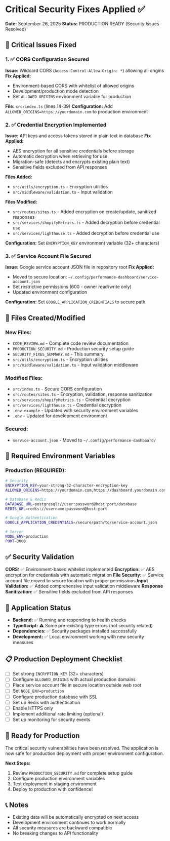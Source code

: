 # Critical Security Fixes Applied ✅

**Date:** September 26, 2025
**Status:** PRODUCTION READY (Security Issues Resolved)

## 🚨 Critical Issues Fixed

### 1. ✅ CORS Configuration Secured
**Issue:** Wildcard CORS (`Access-Control-Allow-Origin: *`) allowing all origins
**Fix Applied:**
- Environment-based CORS with whitelist of allowed origins
- Development/production mode detection
- Set `ALLOWED_ORIGINS` environment variable for production

**File:** `src/index.ts` (lines 14-39)
**Configuration:** Add `ALLOWED_ORIGINS=https://yourdomain.com` to production environment

### 2. ✅ Credential Encryption Implemented
**Issue:** API keys and access tokens stored in plain text in database
**Fix Applied:**
- AES encryption for all sensitive credentials before storage
- Automatic decryption when retrieving for use
- Migration-safe (detects and encrypts existing plain text)
- Sensitive fields excluded from API responses

**Files Added:**
- `src/utils/encryption.ts` - Encryption utilities
- `src/middleware/validation.ts` - Input validation

**Files Modified:**
- `src/routes/sites.ts` - Added encryption on create/update, sanitized responses
- `src/services/shopifyMetrics.ts` - Added decryption before credential use
- `src/services/lighthouse.ts` - Added decryption before credential use

**Configuration:** Set `ENCRYPTION_KEY` environment variable (32+ characters)

### 3. ✅ Service Account File Secured
**Issue:** Google service account JSON file in repository root
**Fix Applied:**
- Moved to secure location: `~/.config/performance-dashboard/service-account.json`
- Set restrictive permissions (600 - owner read/write only)
- Updated environment configuration

**Configuration:** Set `GOOGLE_APPLICATION_CREDENTIALS` to secure path

## 📁 Files Created/Modified

### New Files:
- `CODE_REVIEW.md` - Complete code review documentation
- `PRODUCTION_SECURITY.md` - Production security setup guide
- `SECURITY_FIXES_SUMMARY.md` - This summary
- `src/utils/encryption.ts` - Encryption utilities
- `src/middleware/validation.ts` - Input validation middleware

### Modified Files:
- `src/index.ts` - Secure CORS configuration
- `src/routes/sites.ts` - Encryption, validation, response sanitization
- `src/services/shopifyMetrics.ts` - Credential decryption
- `src/services/lighthouse.ts` - Credential decryption
- `.env.example` - Updated with security environment variables
- `.env` - Updated for development environment

### Secured:
- `service-account.json` - Moved to `~/.config/performance-dashboard/`

## 🔧 Required Environment Variables

### Production (REQUIRED):
```bash
# Security
ENCRYPTION_KEY=your-strong-32-character-encryption-key
ALLOWED_ORIGINS=https://yourdomain.com,https://dashboard.yourdomain.com

# Database & Redis
DATABASE_URL=postgresql://user:password@host:port/database
REDIS_URL=redis://username:password@host:port

# Google Authentication
GOOGLE_APPLICATION_CREDENTIALS=/secure/path/to/service-account.json

# Server
NODE_ENV=production
PORT=3000
```

## ✅ Security Validation

**CORS:** ✅ Environment-based whitelist implemented
**Encryption:** ✅ AES encryption for credentials with automatic migration
**File Security:** ✅ Service account file moved to secure location with proper permissions
**Input Validation:** ✅ Added comprehensive input validation middleware
**Response Sanitization:** ✅ Sensitive fields excluded from API responses

## 🎯 Application Status

- **Backend:** ✅ Running and responding to health checks
- **TypeScript:** ⚠️ Some pre-existing type errors (not security related)
- **Dependencies:** ✅ Security packages installed successfully
- **Development:** ✅ Local environment working with new security measures

## 📋 Production Deployment Checklist

- [ ] Set strong `ENCRYPTION_KEY` (32+ characters)
- [ ] Configure `ALLOWED_ORIGINS` with actual production domains
- [ ] Place service account file in secure location outside web root
- [ ] Set `NODE_ENV=production`
- [ ] Configure production database with SSL
- [ ] Set up Redis with authentication
- [ ] Enable HTTPS only
- [ ] Implement additional rate limiting (optional)
- [ ] Set up monitoring for security events

## 🎉 Ready for Production

The critical security vulnerabilities have been resolved. The application is now safe for production deployment with proper environment configuration.

**Next Steps:**
1. Review `PRODUCTION_SECURITY.md` for complete setup guide
2. Configure production environment variables
3. Test deployment in staging environment
4. Deploy to production with confidence!

## 📞 Notes

- Existing data will be automatically encrypted on next access
- Development environment continues to work normally
- All security measures are backward compatible
- No breaking changes to API functionality